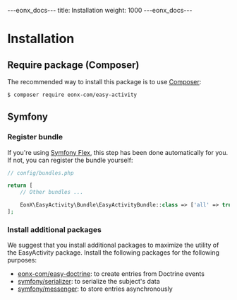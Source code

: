 ---eonx_docs---
title: Installation
weight: 1000
---eonx_docs---

# Installation

## Require package (Composer)

The recommended way to install this package is to use [Composer][1]:

```bash
$ composer require eonx-com/easy-activity
```

## Symfony

### Register bundle

If you're using [Symfony Flex][2], this step has been done automatically for you. If not, you can register the bundle yourself:

```php
// config/bundles.php

return [
    // Other bundles ...

    EonX\EasyActivity\Bundle\EasyActivityBundle::class => ['all' => true],
];
```

### Install additional packages

We suggest that you install additional packages to maximize the utility of the EasyActivity package. Install the
following packages for the following purposes:

- [eonx-com/easy-doctrine][3]: to create entries from Doctrine events
- [symfony/serializer][4]: to serialize the subject's data
- [symfony/messenger][5]: to store entries asynchronously

[1]: https://getcomposer.org/

[2]: https://symfony.com/doc/current/setup/flex.html

[3]: https://packages.eonx.com/packages/easy-doctrine/

[4]: https://symfony.com/doc/current/components/serializer.html

[5]: https://symfony.com/doc/current/components/messenger.html
